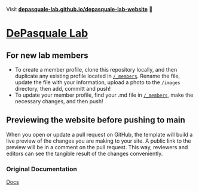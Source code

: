 Visit **[depasquale-lab.github.io/depasquale-lab-website](https://depasquale-lab.github.io/depasquale-lab-website)** 🚀

# [DePasquale Lab](https://depasquale-lab.github.io)

## For new lab members

- To create a member profile, clone this repository locally, and then duplicate any existing profile located in [`/_members`](https://github.com/depasquale-lab/depasquale-lab.github.io/tree/main/_members). Rename the file, update the file with your information, upload a photo to the `/images` directory, then add, committ and push!
- To update your member profile, find your .md file in [`/_members`](https://github.com/depasquale-lab/depasquale-lab.github.io/tree/main/_members), make the necessary changes, and then push!

## Previewing the website before pushing to main

When you open or update a pull request on GitHub, the template will build a live preview of the changes you are making to your site. A public link to the preview will be in a comment on the pull request. This way, reviewers and editors can see the tangible result of the changes conveniently.

### Original Documentation

[Docs](https://greene-lab.gitbook.io/lab-website-template-docs)